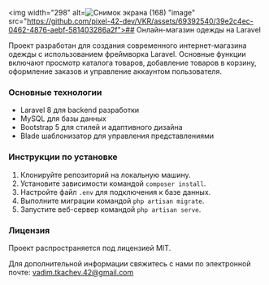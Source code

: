 <img width="298" alt=![Снимок экрана (168)](https://github.com/pixel-42-dev/VKR/assets/69392540/748b1743-c68b-4aeb-b93d-94959cebd4ee)
"image" src="https://github.com/pixel-42-dev/VKR/assets/69392540/39e2c4ec-0462-4876-aebf-581403286a2f">## Онлайн-магазин одежды на Laravel


Проект разработан для создания современного интернет-магазина одежды с использованием фреймворка Laravel. Основные функции включают просмотр каталога товаров, добавление товаров в корзину, оформление заказов и управление аккаунтом пользователя.

### Основные технологии

- Laravel 8 для backend разработки
- MySQL для базы данных
- Bootstrap 5 для стилей и адаптивного дизайна
- Blade шаблонизатор для управления представлениями

### Инструкции по установке

1. Клонируйте репозиторий на локальную машину.
2. Установите зависимости командой `composer install`.
3. Настройте файл `.env` для подключения к базе данных.
4. Выполните миграции командой `php artisan migrate`.
5. Запустите веб-сервер командой `php artisan serve`.

### Лицензия

Проект распространяется под лицензией MIT.

Для дополнительной информации свяжитесь с нами по электронной почте: vadim.tkachev.42@gmail.com
